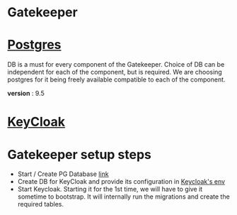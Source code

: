 # Gatekeeper

# [Postgres](./postgres/postgres.md)
DB is a must for every component of the Gatekeeper.
Choice of DB can be independent for each of the component, but is required. We are choosing postgres for it being freely available compatible to each of the component.

__version__ : 9.5


# [KeyCloak](./keycloak/KeyCloak.md)


# Gatekeeper setup steps
- Start / Create PG Database [link](./postgres/postgres.md)
- Create DB for KeyCloak and provide its configuration in [Keycloak's env](./keycloak/keycloak_env.list)
- Start Keycloak. Starting it for the 1st time, we will have to give it sometime to bootstrap. It will internally run the migrations and create the required tables.
